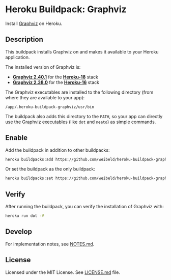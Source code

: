 # Heroku Buildpack: Graphviz

Install [Graphviz](http://www.graphviz.org/) on Heroku.

## Description

This buildpack installs Graphviz on and makes it available to your Heroku application.

The installed version of Graphviz is:

- [**Graphviz 2.40.1**](https://packages.ubuntu.com/bionic/graphviz) for the [**Heroku-18**](https://devcenter.heroku.com/articles/heroku-18-stack) stack
- [**Graphviz 2.38.0**](https://packages.ubuntu.com/xenial/graphviz) for the [**Heroku-16**](https://devcenter.heroku.com/articles/heroku-16-stack) stack

The Graphviz executables are installed to the following directory (from where they are available to your app):

```
/app/.heroku-buildpack-graphviz/usr/bin
```

The buildpack also adds this directory to the `PATH`, so your app can directly use the Graphviz executables (like `dot` and `neato`) as simple commands.

## Enable

Add the buildpack in addition to other buildpacks:

```bash
heroku buildpacks:add https://github.com/weibeld/heroku-buildpack-graphviz
```

Or set the buildpack as the only buildpack:

```bash
heroku buildpacks:set https://github.com/weibeld/heroku-buildpack-graphviz
```

## Verify

After running the buildpack, you can verify the installation of Graphviz with:

```bash
heroku run dot -V
```

## Develop

For implementation notes, see [NOTES.md](NOTES.md).

## License

Licensed under the MIT License. See [LICENSE.md](LICENSE.md) file.
